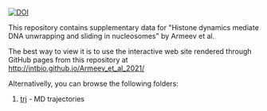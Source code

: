 [![DOI](https://zenodo.org/badge/316468775.svg)](https://zenodo.org/badge/latestdoi/316468775)

This repository contains supplementary data for 
"Histone dynamics mediate DNA unwrapping and sliding in nucleosomes" by Armeev et al.

The best way to view it is to use the interactive web site rendered through GitHub pages from this repository at http://intbio.github.io/Armeev_et_al_2021/

Alternativelly, you can browse the following folders:
1. [trj](trj) - MD trajectories


